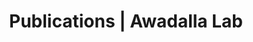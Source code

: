 ---
title: Publications | Awadalla Lab
permalink: /publications/
published: false
isPublic_b: true

publicationType_txt: journal
title_txt: "Flowering plant self-incompatibility: the molecular population genetics of Brassica S-loci."
pmid_tl: 9720299
publishDate_tdt: "1998-07-01T07:23:33.000Z"
journalTitle_txt: "Heredity"
volume_tpl: 81
issue_tpl: 1
authors_list: 
  - author_txt: "Charlesworth D"
  - author_txt: "Awadalla P"
---